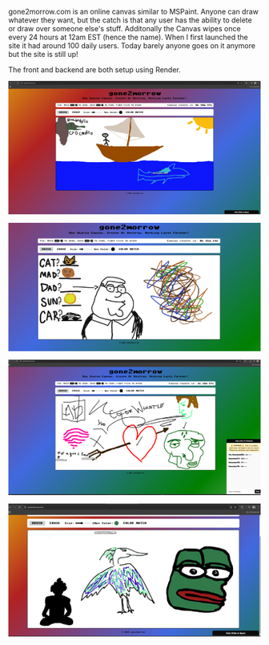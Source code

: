 gone2morrow.com is an online canvas similar to MSPaint. Anyone can draw whatever they want, but the catch is that any user has the ability to delete or draw over someone else's stuff. Additonally the Canvas wipes once every 24 hours at 12am EST (hence the name). 
When I first launched the site it had around 100 daily users. Today barely anyone goes on it anymore but the site is still up!

The front and backend are both setup using Render.

![image](https://github.com/dogvillagee/gone2morrow.com/blob/e8e92f7c4a61ab19aa81f2f6c572c2c2aaaf904f/client/public/Screenshot%202025-05-02%20230908.png)

![image](https://github.com/dogvillagee/gone2morrow.com/blob/e8e92f7c4a61ab19aa81f2f6c572c2c2aaaf904f/client/public/Screenshot%202025-06-04%20232853.png)

![image](https://github.com/dogvillagee/gone2morrow.com/blob/e8e92f7c4a61ab19aa81f2f6c572c2c2aaaf904f/client/public/Screenshot%202025-05-03%20224337.png)

![image](https://github.com/dogvillagee/gone2morrow.com/blob/f2bf40d856e16fa4e96d5a843a062fd9921a32a4/client/public/Screenshot%202025-05-04%20195104.png)

